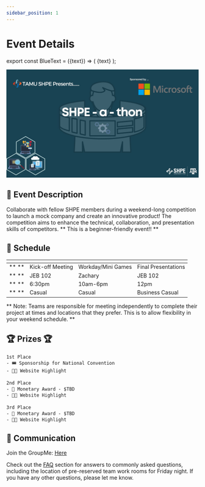 ```yaml
---
sidebar_position: 1
---
```


# Event Details

export const BlueText = ({text}) => (
  <span className="blue-text">
  {text}
  </span>
);

![SHPEathon](/img/SHPEathon23Poster.jpg)

## 📝 Event Description 

Collaborate with fellow SHPE members during a weekend-long competition to launch a mock company and create an innovative product! The competition aims to enhance the technical, collaboration, and presentation skills of competitors. ** This is a beginner-friendly event!! **

## 📅 Schedule
<!-- FIXME: Change "Office Hours" name -->
|             | <BlueText text="Friday (2/3)"></BlueText>      | <BlueText text="Saturday (2/4)"></BlueText>   | <BlueText text="Sunday (2/5)"></BlueText>     |
| ----------- | ----------- | ----------- | ----------- |
| ** <BlueText text="Event:"></BlueText> **       | Kick-off Meeting       | Workday/Mini Games | Final Presentations     |
| ** <BlueText text="Location:"></BlueText> **    | JEB 102     | Zachary     | JEB 102         |
| ** <BlueText text="Time:"></BlueText> **       | 6:30pm         |  <BlueText text="**"></BlueText>  10am-6pm       | 12pm          |
| ** <BlueText text="Attire:"></BlueText> **       | Casual         | Casual       | Business Casual          |

<BlueText text="** There is a mandatory Sales Pitch @ 4pm, more information will be sent out Saturday."></BlueText> 

** Note: Teams are responsible for meeting independently to complete their project at times and locations that they prefer. This is to allow flexibility in your weekend schedule. **

## 🏆 Prizes 🏆
```
1st Place
- 🎟️ Sponsorship for National Convention
- 🧑‍💻 Website Highlight

2nd Place
- 🤑 Monetary Award - $TBD
- 🧑‍💻 Website Highlight

3rd Place
- 🤑 Monetary Award - $TBD
- 🧑‍💻 Website Highlight
```

<!-- GroupMe Link -->

## 📲 Communication

Join the GroupMe: [Here](https://groupme.com/join_group/91995898/PWbOt5G3)

Check out the [FAQ](/docs/shpeathon23/event-details/faq.md) section for answers to commonly asked questions, including the location of pre-reserved team work rooms for Friday night. If you have any other questions, please let me know.